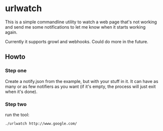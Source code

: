 # urlwatch

This is a simple commandline utility to watch a web page that's not
working and send me some notifications to let me know when it starts
working again.

Currently it supports growl and webhooks.  Could do more in the future.

## Howto

### Step one

Create a notify.json from the example, but with your stuff in it.  It
can have as many or as few notifiers as you want (if it's empty, the
process will just exit when it's done).

### Step two

run the tool:

    ./urlwatch http://www.google.com/
